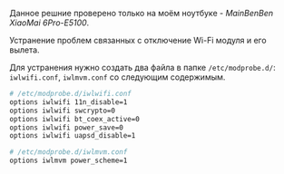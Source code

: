 Данное решние проверено только на моём ноутбуке - _MainBenBen XiaoMai 6Pro-E5100_.

Устранение проблем связанных с отключение Wi-Fi модуля и его вылета. 

Для устранения нужно создать два файла в папке `/etc/modprobe.d/`:  `iwlwifi.conf`, `iwlmvm.conf` со следующим содержимым.

```bash
# /etc/modprobe.d/iwlwifi.conf
options iwlwifi 11n_disable=1
options iwlwifi swcrypto=0
options iwlwifi bt_coex_active=0
options iwlwifi power_save=0
options iwlwifi uapsd_disable=1
```

```bash
# /etc/modprobe.d/iwlmvm.conf
options iwlmvm power_scheme=1
```